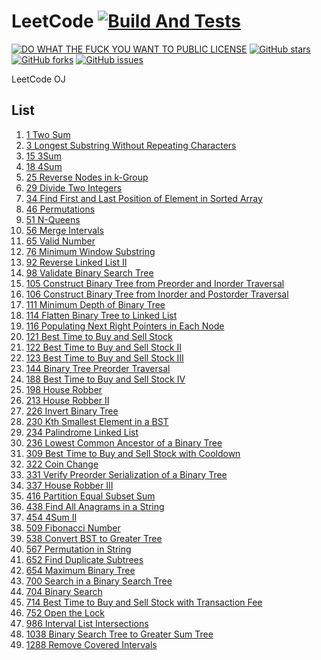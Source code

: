 # LeetCode [![Build And Tests][AppVeyorBadge]][AppVeyorProject]
[![DO WHAT THE FUCK YOU WANT TO PUBLIC LICENSE][IconLicense]][LinkLicense]
[![GitHub stars][IconStars]][LinkStars]
[![GitHub forks][IconForks]][LinkForks]
[![GitHub issues][IconIssues]][LinkIssues]

[AppVeyorBadge]:https://ci.appveyor.com/api/projects/status/0tnkehhdhxq2qlck?svg=true&retina=true
[AppVeyorProject]:https://ci.appveyor.com/project/LimingJin/leetcode/build/tests
[IconLicense]:https://img.shields.io/badge/license-WTF%20License-blue.svg
[IconStars]:https://img.shields.io/github/stars/jinliming2/LeetCode.svg
[IconForks]:https://img.shields.io/github/forks/jinliming2/LeetCode.svg
[IconIssues]:https://img.shields.io/github/issues/jinliming2/LeetCode.svg
[LinkLicense]:./LICENSE
[LinkStars]:https://github.com/jinliming2/LeetCode/stargazers
[LinkForks]:https://github.com/jinliming2/LeetCode/network
[LinkIssues]:https://github.com/jinliming2/LeetCode/issues

LeetCode OJ

## List

1. [1 Two Sum](./problems/1_Two_Sum.md)
1. [3 Longest Substring Without Repeating Characters](./problems/3_Longest_Substring_Without_Repeating_Characters.md)
1. [15 3Sum](./problems/15_3Sum.md)
1. [18 4Sum](./problems/18_4Sum.md)
1. [25 Reverse Nodes in k-Group](./problems/25_Reverse_Nodes_in_k_Group.md)
1. [29 Divide Two Integers](./problems/29_Divide_Two_Integers.md)
1. [34 Find First and Last Position of Element in Sorted Array](./problems/34_Find_First_and_Last_Position_of_Element_in_Sorted_Array.md)
1. [46 Permutations](./problems/46_Permutations.md)
1. [51 N-Queens](./problems/51_N_Queens.md)
1. [56 Merge Intervals](./problems/56_Merge_Intervals.md)
1. [65 Valid Number](./problems/65_Valid_Number.md)
1. [76 Minimum Window Substring](./problems/76_Minimum_Window_Substring.md)
1. [92 Reverse Linked List II](./problems/92_Reverse_Linked_List_II.md)
1. [98 Validate Binary Search Tree](./problems/98_Validate_Binary_Search_Tree.md)
1. [105 Construct Binary Tree from Preorder and Inorder Traversal](./problems/105_Construct_Binary_Tree_from_Preorder_and_Inorder_Traversal.md)
1. [106 Construct Binary Tree from Inorder and Postorder Traversal](./problems/106_Construct_Binary_Tree_from_Inorder_and_Postorder_Traversal.md)
1. [111 Minimum Depth of Binary Tree](./problems/111_Minimum_Depth_of_Binary_Tree.md)
1. [114 Flatten Binary Tree to Linked List](./problems/114_Flatten_Binary_Tree_to_Linked_List.md)
1. [116 Populating Next Right Pointers in Each Node](./problems/116_Populating_Next_Right_Pointers_in_Each_Node.md)
1. [121 Best Time to Buy and Sell Stock](./problems/121_Best_Time_to_Buy_and_Sell_Stock.md)
1. [122 Best Time to Buy and Sell Stock II](./problems/122_Best_Time_to_Buy_and_Sell_Stock_II.md)
1. [123 Best Time to Buy and Sell Stock III](./problems/123_Best_Time_to_Buy_and_Sell_Stock_III.md)
1. [144 Binary Tree Preorder Traversal](./problems/144_Binary_Tree_Preorder_Traversal.md)
1. [188 Best Time to Buy and Sell Stock IV](./problems/188_Best_Time_to_Buy_and_Sell_Stock_IV.md)
1. [198 House Robber](./problems/198_House_Robber.md)
1. [213 House Robber II](./problems/213_House_Robber_II.md)
1. [226 Invert Binary Tree](./problems/226_Invert_Binary_Tree.md)
1. [230 Kth Smallest Element in a BST](./problems/230_Kth_Smallest_Element_in_a_BST.md)
1. [234 Palindrome Linked List](./problems/234_Palindrome_Linked_List.md)
1. [236 Lowest Common Ancestor of a Binary Tree](./problems/236_Lowest_Common_Ancestor_of_a_Binary_Tree.md)
1. [309 Best Time to Buy and Sell Stock with Cooldown](./problems/309_Best_Time_to_Buy_and_Sell_Stock_with_Cooldown.md)
1. [322 Coin Change](./problems/322_Coin_Change.md)
1. [331 Verify Preorder Serialization of a Binary Tree](./problems/331_Verify_Preorder_Serialization_of_a_Binary_Tree.md)
1. [337 House Robber III](./problems/337_House_Robber_III.md)
1. [416 Partition Equal Subset Sum](./problems/416_Partition_Equal_Subset_Sum.md)
1. [438 Find All Anagrams in a String](./problems/438_Find_All_Anagrams_in_a_String.md)
1. [454 4Sum II](./problems/454_4Sum_II.md)
1. [509 Fibonacci Number](./problems/509_Fibonacci_Number.md)
1. [538 Convert BST to Greater Tree](./problems/538_Convert_BST_to_Greater_Tree.md)
1. [567 Permutation in String](./problems/567_Permutation_in_String.md)
1. [652 Find Duplicate Subtrees](./problems/652_Find_Duplicate_Subtrees.md)
1. [654 Maximum Binary Tree](./problems/654_Maximum_Binary_Tree.md)
1. [700 Search in a Binary Search Tree](./problems/700_Search_in_a_Binary_Search_Tree.md)
1. [704 Binary Search](./problems/704_Binary_Search.md)
1. [714 Best Time to Buy and Sell Stock with Transaction Fee](./problems/714_Best_Time_to_Buy_and_Sell_Stock_with_Transaction_Fee.md)
1. [752 Open the Lock](./problems/752_Open_the_Lock.md)
1. [986 Interval List Intersections](./problems/986_Interval_List_Intersections.md)
1. [1038 Binary Search Tree to Greater Sum Tree](./problems/1038_Binary_Search_Tree_to_Greater_Sum_Tree.md)
1. [1288 Remove Covered Intervals](./problems/1288_Remove_Covered_Intervals.md)
